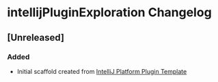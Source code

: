 <!-- Keep a Changelog guide -> https://keepachangelog.com -->

# intellijPluginExploration Changelog

## [Unreleased]
### Added
- Initial scaffold created from [IntelliJ Platform Plugin Template](https://github.com/JetBrains/intellij-platform-plugin-template)
